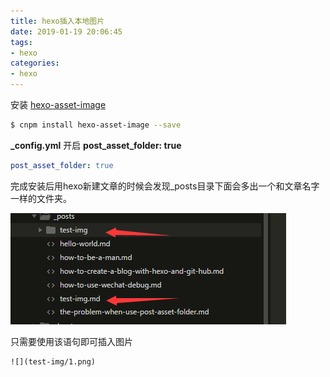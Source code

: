 ```yaml
---
title: hexo插入本地图片
date: 2019-01-19 20:06:45
tags:
- hexo
categories: 
- hexo
---
```


安装 [hexo-asset-image](https://github.com/CodeFalling/hexo-asset-image)

```bash
$ cnpm install hexo-asset-image --save
```

**_config.yml** 开启 **post_asset_folder: true**

```yaml
post_asset_folder: true
```

完成安装后用hexo新建文章的时候会发现_posts目录下面会多出一个和文章名字一样的文件夹。

![](hexo插入本地图片/3.png)

只需要使用该语句即可插入图片

```
![](test-img/1.png)
```